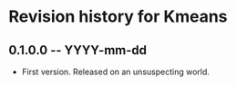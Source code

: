 # Revision history for Kmeans

## 0.1.0.0 -- YYYY-mm-dd

* First version. Released on an unsuspecting world.
